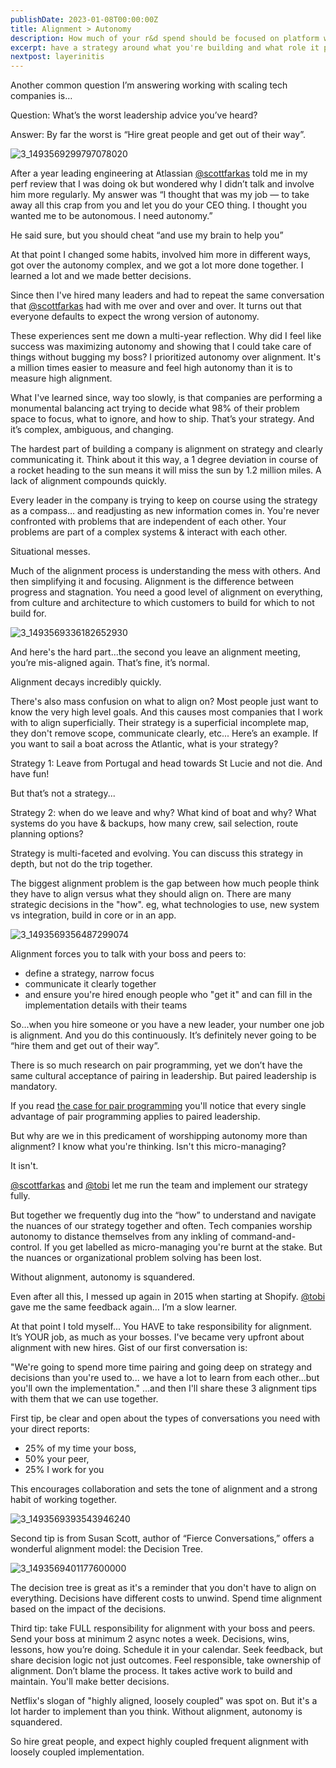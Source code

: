```yaml
---
publishDate: 2023-01-08T00:00:00Z
title: Alignment > Autonomy
description: How much of your r&d spend should be focused on platform work?
excerpt: have a strategy around what you're building and what role it plays short and long term. Build a tech investment system that reinforces itself. That's why I suggest you spend 50% of your r&d budget on your platform.
nextpost: layerinitis
---
```


Another common question I’m answering working with scaling tech companies is…

Question: What’s the worst leadership advice you’ve heard?

Answer: By far the worst is “Hire great people and get out of their way”.

![3_1493569299797078020](chapter4-assets/3_1493569299797078020.jpg)

After a year leading engineering at Atlassian [@scottfarkas](https://twitter.com/scottfarkas) told me in my perf review that I was doing ok but wondered why I didn’t talk and involve him more regularly.
My answer was “I thought that was my job — to take away all this crap from you and let you do your CEO thing. I thought you wanted me to be autonomous. I need autonomy.”

He said sure, but you should cheat “and use my brain to help you”

At that point I changed some habits, involved him more in different ways, got over the autonomy complex, and we got a lot more done together. I learned a lot and we made better decisions.

Since then I've hired many leaders and had to repeat the same conversation that [@scottfarkas](https://twitter.com/scottfarkas) had with me over and over and over. It turns out that everyone defaults to expect the wrong version of autonomy.

These experiences sent me down a multi-year reflection. Why did I feel like success was maximizing autonomy and showing that I could take care of things without bugging my boss? I prioritized autonomy over alignment. It's a million times easier to measure and feel high autonomy than it is to measure high alignment.

What I've learned since, way too slowly, is that companies are performing a monumental balancing act trying to decide what 98% of their problem space to focus, what to ignore, and how to ship. That’s your strategy. And it’s complex, ambiguous, and changing.

The hardest part of building a company is alignment on strategy and clearly communicating it. Think about it this way, a 1 degree deviation in course of a rocket heading to the sun means it will miss the sun by 1.2 million miles. A lack of alignment compounds quickly.

Every leader in the company is trying to keep on course using the strategy as a compass… and readjusting as new information comes in. You're never confronted with problems that are independent of each other. Your problems are part of a complex systems &amp; interact with each other.

Situational messes.

Much of the alignment process is understanding the mess with others. And then simplifying it and focusing. Alignment is the difference between progress and stagnation. You need a good level of alignment on everything, from culture and architecture to which customers to build for which to not build for.

![3_1493569336182652930](chapter4-assets/3_1493569336182652930.jpg)

And here's the hard part...the second you leave an alignment meeting, you’re mis-aligned again. That’s fine, it’s normal.

Alignment decays incredibly quickly.

There's also mass confusion on what to align on? Most people just want to know the very high level goals. And this causes most companies that I work with to align superficially. Their strategy is a superficial incomplete map, they don't remove scope, communicate clearly, etc... Here’s an example. If you want to sail a boat across the Atlantic, what is your strategy?

Strategy 1: Leave from Portugal and head towards St Lucie and not die. And have fun!

But that’s not a strategy...

Strategy 2: when do we leave and why? What kind of boat and why? What systems do you have &amp; backups, how many crew, sail selection, route planning options?

Strategy is multi-faceted and evolving. You can discuss this strategy in depth, but not do the trip together.

The biggest alignment problem is the gap between how much people think they have to align versus what they should align on. There are many strategic decisions in the "how". eg, what technologies to use, new system vs integration, build in core or in an app.

![3_1493569356487299074](chapter4-assets/3_1493569356487299074.jpg)

Alignment forces you to talk with your boss and peers to:

- define a strategy, narrow focus
- communicate it clearly together
- and ensure you're hired enough people who "get it" and can fill in the implementation details with their teams

So...when you hire someone or you have a new leader, your number one job is alignment. And you do this continuously. It’s definitely never going to be “hire them and get out of their way”.

There is so much research on pair programming, yet we don’t have the same cultural acceptance of pairing in leadership. But paired leadership is mandatory.

If you read [the case for pair programming](https://www.researchgate.net/publication/27295641_The_Case_for_Collaborative_Programming) you'll notice that every single advantage of pair programming applies to paired leadership.

But why are we in this predicament of worshipping autonomy more than alignment? I know what you're thinking. Isn't this micro-managing?

It isn't.

[@scottfarkas](https://twitter.com/scottfarkas) and [@tobi](https://twitter.com/tobi) let me run the team and implement our strategy fully.

But together we frequently dug into the “how” to understand and navigate the nuances of our strategy together and often. Tech companies worship autonomy to distance themselves from any inkling of command-and-control. If you get labelled as micro-managing you're burnt at the stake. But the nuances or organizational problem solving has been lost.

Without alignment, autonomy is squandered.

Even after all this, I messed up again in 2015 when starting at Shopify. [@tobi](https://twitter.com/tobi) gave me the same feedback again… I’m a slow learner.

At that point I told myself... You HAVE to take responsibility for alignment. It’s YOUR job, as much as your bosses. I've became very upfront about alignment with new hires. Gist of our first conversation is:

"We're going to spend more time pairing and going deep on strategy and decisions than you're used to... we have a lot to learn from each other...but you'll own the implementation." ...and then I'll share these 3 alignment tips with them that we can use together.

First tip, be clear and open about the types of conversations you need with your direct reports:

- 25% of my time your boss,
- 50% your peer,
- 25% I work for you

This encourages collaboration and sets the tone of alignment and a strong habit of working together.

![3_1493569393543946240](chapter4-assets/3_1493569393543946240.jpg)

Second tip is from Susan Scott, author of “Fierce Conversations,” offers a wonderful alignment model: the Decision Tree.

![3_1493569401177600000](chapter4-assets/3_1493569401177600000.jpg)

The decision tree is great as it's a reminder that you don't have to align on everything. Decisions have different costs to unwind. Spend time alignment based on the impact of the decisions.

Third tip: take FULL responsibility for alignment with your boss and peers. Send your boss at minimum 2 async notes a week. Decisions, wins, lessons, how you’re doing. Schedule it in your calendar. Seek feedback, but share decision logic not just outcomes. Feel responsible, take ownership of alignment. Don’t blame the process. It takes active work to build and maintain. You'll make better decisions.

Netflix's slogan of "highly aligned, loosely coupled" was spot on. But it's a lot harder to implement than you think. Without alignment, autonomy is squandered.

So hire great people, and expect highly coupled frequent alignment with loosely coupled implementation.
